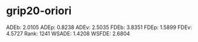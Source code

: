 # grip20-oriori

ADEb: 2.0105
ADEp: 0.8238
ADEv: 2.5035
FDEb: 3.8351
FDEp: 1.5899
FDEv: 4.5727
Rank: 1241
WSADE: 1.4208
WSFDE: 2.6804